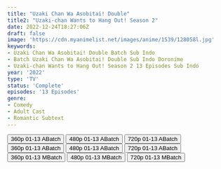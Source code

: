 ```yaml
---
title: "Uzaki Chan Wa Asobitai! Double"
title2: "Uzaki-chan Wants to Hang Out! Season 2"
date: 2022-12-24T18:27:06Z
draft: false
image: 'https://cdn.myanimelist.net/images/anime/1539/128058l.jpg'
keywords:
- Uzaki Chan Wa Asobitai! Double Batch Sub Indo
- Batch Uzaki Chan Wa Asobitai! Double Sub Indo Doronime
- Uzaki-chan Wants to Hang Out! Season 2 13 Episodes Sub Indo
year: '2022'
type: 'TV'
status: 'Complete'
episodes: '13 Episodes'
genre:
- Comedy
- Adult Cast
- Romantic Subtext
---
```


<div class="d-g gg-5 gtc-r ai-c">
<button onclick="window.open('?barcz=20221224_Uzaki-chan-S2-360p-zip/Uzaki-chan.S2_360p','_blank')">360p 01-13 ABatch</button>
<button onclick="window.open('?barcz=20221224_Uzaki-chan-S2-360p-zip/Uzaki-chan.S2_480p','_blank')">480p 01-13 ABatch</button>
<button onclick="window.open('?barcz=20221224_Uzaki-chan-S2-360p-zip/Uzaki-chan.S2_720p','_blank')">720p 01-13 ABatch</button>
<button onclick="window.open('?barc=dlsOw5a1Ko_20221225/Batch/1-13/Kuramanime-UZKWA_S2-1_13-Mp4360','_blank')">360p 01-13 ABatch</button>
<button onclick="window.open('?barc=dlsOw5a1Ko_20221225/Batch/1-13/Kuramanime-UZKWA_S2-1_13-Mp4480','_blank')">480p 01-13 ABatch</button>
<button onclick="window.open('?barc=dlsOw5a1Ko_20221225/Batch/1-13/Kuramanime-UZKWA_S2-1_13-Mp4720','_blank')">720p 01-13 ABatch</button>
<button onclick="window.open('?bmed=bzsy6ys1kbgerr9','_blank')">360p 01-13 MBatch</button>
<button onclick="window.open('?bmed=oth1hrnj6jd0c6s','_blank')">480p 01-13 MBatch</button>
<button onclick="window.open('?bmed=6f5xulzaxq28na5','_blank')">720p 01-13 MBatch</button>
</div>